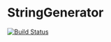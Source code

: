 # StringGenerator

[![Build Status](https://travis-ci.org/egonay/A3_G1_PSR.svg?branch=master)](https://travis-ci.org/egonay/A3_G1_PSR)
